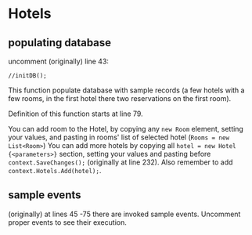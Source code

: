 # Hotels
## populating database
uncomment (originally) line 43:
```
//initDB();
```
This function populate database with sample records (a few hotels with a few rooms, in the first hotel there two reservations on the first room).

Definition of this function starts at line 79.

You can add room to the Hotel, by copying any ```new Room``` element, setting your values, and pasting in rooms' list of selected hotel (```Rooms = new List<Room>```)
You can add more hotels by copying all ```hotel = new Hotel {<parameters>}``` section, setting your values and pasting before ```context.SaveChanges();``` (originally at line 232). Also remember to add ```context.Hotels.Add(hotel);```.

## sample events
(originally) at lines 45 -75 there are invoked sample events. Uncomment proper events to see their execution.
